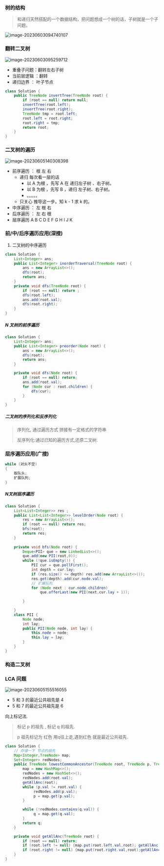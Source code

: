 ### 树的结构

> 和递归天然搭配的一个数据结构，把问题想成一个树的话，子树就是一个子问题。

![image-20230603094740107](%E6%A0%91.assets/image-20230603094740107.png)

### 翻转二叉树

![image-20230603095259712](%E6%A0%91.assets/image-20230603095259712.png)

* 重叠子问题：翻转左右子树
* 当前层逻辑 ：翻转
* 递归边界 ： 叶子节点

```java
class Solution {
    public TreeNode invertTree(TreeNode root) {
        if (root == null) return null;
        invertTree(root.left);
        invertTree(root.right);
        TreeNode tmp = root.left;
        root.left = root.right;
        root.right = tmp;
        return root;
    }
}
```

### 二叉树的遍历

![image-20230605140308398](%E6%A0%91.assets/image-20230605140308398.png)

- 前序遍历 ： 根 左 右
  - 递归 每次看一层的话 
    - 以 A 为根 ，先写 A 在 递归左子树 、右子树。
    - 以 B 为根 ，先写 B ，递归 左子树、右子树。
    - 。。。。。
  - 只关心 推导这一步。知 k  - 1 求 k 的。
- 中序遍历 ： 左 根 右
- 后序遍历 ： 左 右 根
- 层序遍历 A B C D E F G H I J K

### 前/中/后序遍历应用(深搜)

1. 二叉树的中序遍历

```java
class Solution {
    List<Integer> ans;
    public List<Integer> inorderTraversal(TreeNode root) {
        ans = new ArrayList<>();
        dfs(root);
        return ans;
    }
    private void dfs(TreeNode root) {
        if (root == null) return ;
        dfs(root.left);
        ans.add(root.val);
        dfs(root.right);
    }
}
```

##### N 叉树的前序遍历

```java
class Solution {
    List<Integer> ans;
    public List<Integer> preorder(Node root) {
        ans = new ArrayList<>();
        dfs(root);
        return ans;
    }

    private void dfs(Node root) {
        if (root == null) return;
        ans.add(root.val);
        for (Node cur : root.children) {
            dfs(cur);
        }
    }
}
```

##### 二叉树的序列化和反序列化

> 序列化, 通过遍历方式 拼接有一定格式的字符串
>
> 反序列化:通过已知的遍历方式,还原二叉树.



### 层序遍历应用(广搜)

```java
while (对头不空)
{
    取队头;
    扩展队列;
}
```

#####  N叉树层序遍历

```JAVA
class Solution {
    List<List<Integer>> res ; 
    public List<List<Integer>> levelOrder(Node root) {
        res = new ArrayList<>();
        if (root == null) return res;
        bfs(root);
        return res;
    }
    
    private void bfs(Node root) {
        Deque<PII> que = new LinkedList<>();
        que.add(new PII(root,0));
        while (!que.isEmpty()) {
            PII cur = que.pollFirst();
            int depth = cur.lay;
            if (res.size() <= depth) res.add(new ArrayList<>());
            res.get(depth).add(cur.node.val);
            // 扩展队列
            for (Node next : cur.node.children) 
                que.offerLast(new PII(next,cur.lay + 1));
            
        }

    }
    class PII {
        Node node;
        int lay;
        public PII(Node node, int lay) {
            this.node = node;
            this.lay = lay;
        }
    }
}
```



### 构造二叉树

### LCA 问题

![image-20230605155516055](%E6%A0%91.assets/image-20230605155516055.png)

- 5 和 3 的最近公共祖先是 4 
- 5 和 7 的最近公共祖先是 6

向上标记法.

> 标记 p 的祖先 , 标记 q 的祖先.
>
> p 祖先标记为 红色  用q往上走,遇到红色 就是最近公共祖先.

```java
class Solution {
    // 存储一下 节点的祖先
    Map<Integer,TreeNode> map;
    Set<Integer> redNodes;
    public TreeNode lowestCommonAncestor(TreeNode root, TreeNode p, TreeNode q) {
        map = new HashMap<>();
        redNodes = new HashSet<>();
        redNodes.add(root.val);
        getAllAnc(root);
        while (p.val != root.val) {
             redNodes.add(p.val);
             p = map.get(p.val);
        }

        while (!redNodes.contains(q.val)) {
             q = map.get(q.val);
        }
        return q;
    }

    private void getAllAnc(TreeNode root) {
        if (root == null) return;
        if (root.left != null) {map.put(root.left.val,root); getAllAnc(root.left);}
        if (root.right != null) {map.put(root.right.val,root);getAllAnc(root.right);}
    }
}
```

